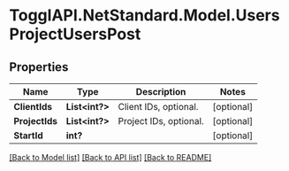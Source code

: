 # TogglAPI.NetStandard.Model.UsersProjectUsersPost
## Properties

Name | Type | Description | Notes
------------ | ------------- | ------------- | -------------
**ClientIds** | **List&lt;int?&gt;** | Client IDs, optional. | [optional] 
**ProjectIds** | **List&lt;int?&gt;** | Project IDs, optional. | [optional] 
**StartId** | **int?** |  | [optional] 

[[Back to Model list]](../README.md#documentation-for-models) [[Back to API list]](../README.md#documentation-for-api-endpoints) [[Back to README]](../README.md)

